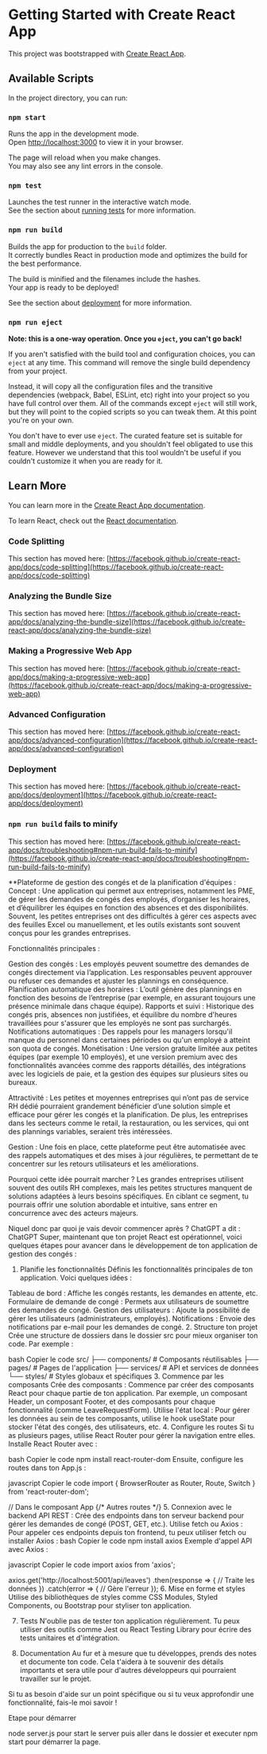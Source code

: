 # Getting Started with Create React App

This project was bootstrapped with [Create React App](https://github.com/facebook/create-react-app).

## Available Scripts

In the project directory, you can run:

### `npm start`

Runs the app in the development mode.\
Open [http://localhost:3000](http://localhost:3000) to view it in your browser.

The page will reload when you make changes.\
You may also see any lint errors in the console.

### `npm test`

Launches the test runner in the interactive watch mode.\
See the section about [running tests](https://facebook.github.io/create-react-app/docs/running-tests) for more information.

### `npm run build`

Builds the app for production to the `build` folder.\
It correctly bundles React in production mode and optimizes the build for the best performance.

The build is minified and the filenames include the hashes.\
Your app is ready to be deployed!

See the section about [deployment](https://facebook.github.io/create-react-app/docs/deployment) for more information.

### `npm run eject`

**Note: this is a one-way operation. Once you `eject`, you can't go back!**

If you aren't satisfied with the build tool and configuration choices, you can `eject` at any time. This command will remove the single build dependency from your project.

Instead, it will copy all the configuration files and the transitive dependencies (webpack, Babel, ESLint, etc) right into your project so you have full control over them. All of the commands except `eject` will still work, but they will point to the copied scripts so you can tweak them. At this point you're on your own.

You don't have to ever use `eject`. The curated feature set is suitable for small and middle deployments, and you shouldn't feel obligated to use this feature. However we understand that this tool wouldn't be useful if you couldn't customize it when you are ready for it.

## Learn More

You can learn more in the [Create React App documentation](https://facebook.github.io/create-react-app/docs/getting-started).

To learn React, check out the [React documentation](https://reactjs.org/).

### Code Splitting

This section has moved here: [https://facebook.github.io/create-react-app/docs/code-splitting](https://facebook.github.io/create-react-app/docs/code-splitting)

### Analyzing the Bundle Size

This section has moved here: [https://facebook.github.io/create-react-app/docs/analyzing-the-bundle-size](https://facebook.github.io/create-react-app/docs/analyzing-the-bundle-size)

### Making a Progressive Web App

This section has moved here: [https://facebook.github.io/create-react-app/docs/making-a-progressive-web-app](https://facebook.github.io/create-react-app/docs/making-a-progressive-web-app)

### Advanced Configuration

This section has moved here: [https://facebook.github.io/create-react-app/docs/advanced-configuration](https://facebook.github.io/create-react-app/docs/advanced-configuration)

### Deployment

This section has moved here: [https://facebook.github.io/create-react-app/docs/deployment](https://facebook.github.io/create-react-app/docs/deployment)

### `npm run build` fails to minify

This section has moved here: [https://facebook.github.io/create-react-app/docs/troubleshooting#npm-run-build-fails-to-minify](https://facebook.github.io/create-react-app/docs/troubleshooting#npm-run-build-fails-to-minify)






**Plateforme de gestion des congés et de la planification d'équipes :
Concept : Une application qui permet aux entreprises, notamment les PME, de gérer les demandes de congés des employés, d’organiser les horaires, et d’équilibrer les équipes en fonction des absences et des disponibilités. Souvent, les petites entreprises ont des difficultés à gérer ces aspects avec des feuilles Excel ou manuellement, et les outils existants sont souvent conçus pour les grandes entreprises.

Fonctionnalités principales :

Gestion des congés : Les employés peuvent soumettre des demandes de congés directement via l’application. Les responsables peuvent approuver ou refuser ces demandes et ajuster les plannings en conséquence.
Planification automatique des horaires : L’outil génère des plannings en fonction des besoins de l’entreprise (par exemple, en assurant toujours une présence minimale dans chaque équipe).
Rapports et suivi : Historique des congés pris, absences non justifiées, et équilibre du nombre d'heures travaillées pour s'assurer que les employés ne sont pas surchargés.
Notifications automatiques : Des rappels pour les managers lorsqu'il manque du personnel dans certaines périodes ou qu'un employé a atteint son quota de congés.
Monétisation : Une version gratuite limitée aux petites équipes (par exemple 10 employés), et une version premium avec des fonctionnalités avancées comme des rapports détaillés, des intégrations avec les logiciels de paie, et la gestion des équipes sur plusieurs sites ou bureaux.

Attractivité : Les petites et moyennes entreprises qui n’ont pas de service RH dédié pourraient grandement bénéficier d’une solution simple et efficace pour gérer les congés et la planification. De plus, les entreprises dans les secteurs comme le retail, la restauration, ou les services, qui ont des plannings variables, seraient très intéressées.

Gestion : Une fois en place, cette plateforme peut être automatisée avec des rappels automatiques et des mises à jour régulières, te permettant de te concentrer sur les retours utilisateurs et les améliorations.

Pourquoi cette idée pourrait marcher ?
Les grandes entreprises utilisent souvent des outils RH complexes, mais les petites structures manquent de solutions adaptées à leurs besoins spécifiques. En ciblant ce segment, tu pourrais offrir une solution abordable et intuitive, sans entrer en concurrence avec des acteurs majeurs.



Niquel donc par quoi je vais devoir commencer après ?
ChatGPT a dit :
ChatGPT
Super, maintenant que ton projet React est opérationnel, voici quelques étapes pour avancer dans le développement de ton application de gestion des congés :

1. Planifie les fonctionnalités
Définis les fonctionnalités principales de ton application. Voici quelques idées :

Tableau de bord : Affiche les congés restants, les demandes en attente, etc.
Formulaire de demande de congé : Permets aux utilisateurs de soumettre des demandes de congé.
Gestion des utilisateurs : Ajoute la possibilité de gérer les utilisateurs (administrateurs, employés).
Notifications : Envoie des notifications par e-mail pour les demandes de congé.
2. Structure ton projet
Crée une structure de dossiers dans le dossier src pour mieux organiser ton code. Par exemple :

bash
Copier le code
src/
├── components/       # Composants réutilisables
├── pages/           # Pages de l'application
├── services/        # API et services de données
└── styles/          # Styles globaux et spécifiques
3. Commence par les composants
Crée des composants : Commence par créer des composants React pour chaque partie de ton application. Par exemple, un composant Header, un composant Footer, et des composants pour chaque fonctionnalité (comme LeaveRequestForm).
Utilise l'état local : Pour gérer les données au sein de tes composants, utilise le hook useState pour stocker l'état des congés, des utilisateurs, etc.
4. Configure les routes
Si tu as plusieurs pages, utilise React Router pour gérer la navigation entre elles. Installe React Router avec :

bash
Copier le code
npm install react-router-dom
Ensuite, configure les routes dans ton App.js :

javascript
Copier le code
import { BrowserRouter as Router, Route, Switch } from 'react-router-dom';

// Dans le composant App
<Router>
  <Switch>
    <Route path="/" exact component={HomePage} />
    <Route path="/leave-request" component={LeaveRequestForm} />
    {/* Autres routes */}
  </Switch>
</Router>
5. Connexion avec le backend
API REST : Crée des endpoints dans ton serveur backend pour gérer les demandes de congé (POST, GET, etc.).
Utilise fetch ou Axios : Pour appeler ces endpoints depuis ton frontend, tu peux utiliser fetch ou installer Axios :
bash
Copier le code
npm install axios
Exemple d'appel API avec Axios :

javascript
Copier le code
import axios from 'axios';

axios.get('http://localhost:5001/api/leaves')
  .then(response => {
    // Traite les données
  })
  .catch(error => {
    // Gère l'erreur
  });
6. Mise en forme et styles
Utilise des bibliothèques de styles comme CSS Modules, Styled Components, ou Bootstrap pour styliser ton application.

7. Tests
N'oublie pas de tester ton application régulièrement. Tu peux utiliser des outils comme Jest ou React Testing Library pour écrire des tests unitaires et d'intégration.

8. Documentation
Au fur et à mesure que tu développes, prends des notes et documente ton code. Cela t'aidera à te souvenir des détails importants et sera utile pour d'autres développeurs qui pourraient travailler sur le projet.

Si tu as besoin d'aide sur un point spécifique ou si tu veux approfondir une fonctionnalité, fais-le moi savoir !



Etape pour démarrer 

node server.js pour start le server puis aller dans le dossier et executer npm start pour démarrer la page.